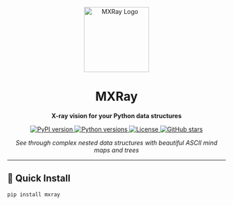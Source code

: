 <!-- START COPY -->
<p align="center">
  <img src="images/log11.svg" alt="MXRay Logo" width="150">
</p>

<h1 align="center">MXRay</h1>
<p align="center">
  <strong>X-ray vision for your Python data structures</strong>
</p>

<p align="center">
  <a href="https://pypi.org/project/mxray/">
    <img src="https://img.shields.io/pypi/v/mxray.svg" alt="PyPI version">
  </a>
  <a href="https://pypi.org/project/mxray/">
    <img src="https://img.shields.io/pypi/pyversions/mxray.svg" alt="Python versions">
  </a>
  <a href="https://github.com/GxDrogers/mxray/blob/main/LICENSE">
    <img src="https://img.shields.io/badge/License-MIT-yellow.svg" alt="License">
  </a>
  <a href="https://github.com/GxDrogers/mxray/stargazers">
    <img src="https://img.shields.io/github/stars/GxDrogers/mxray.svg" alt="GitHub stars">
  </a>
</p>

<p align="center">
  <i>See through complex nested data structures with beautiful ASCII mind maps and trees</i>
</p>

---

## 🚀 Quick Install

```bash
pip install mxray




